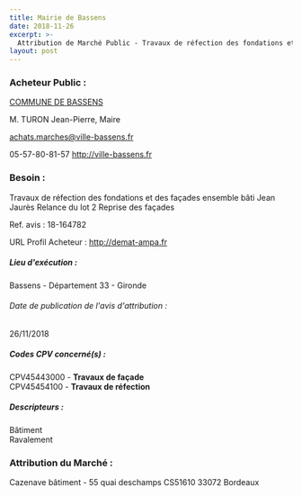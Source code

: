 ```yaml
---
title: Mairie de Bassens
date: 2018-11-26
excerpt: >-
  Attribution de Marché Public - Travaux de réfection des fondations et des façades ensemble bâti Jean Jaurès Relance du lot 2 Reprise des façades
layout: post
---
```


### Acheteur Public : 
<a href="/acheteur-33/siren-213300320"> COMMUNE DE BASSENS</a><br/>

M. TURON Jean-Pierre, Maire

achats.marches@ville-bassens.fr

05-57-80-81-57
http://ville-bassens.fr
### Besoin :

Travaux de réfection des fondations et des façades ensemble bâti Jean Jaurès Relance du lot 2 Reprise des façades

Ref. avis : 18-164782

URL Profil Acheteur : http://demat-ampa.fr

##### Lieu d'exécution :

Bassens - Département 33 - Gironde

###### Date de publication de l'avis d'attribution : 
26/11/2018

##### Codes CPV concerné(s) :
CPV45443000 - **Travaux de façade** <br/>
CPV45454100 - **Travaux de réfection** <br/>

##### Descripteurs :
Bâtiment <br/>
Ravalement <br/>

### Attribution du Marché :
Cazenave bâtiment - 55 quai deschamps CS51610 33072 Bordeaux <br/>
